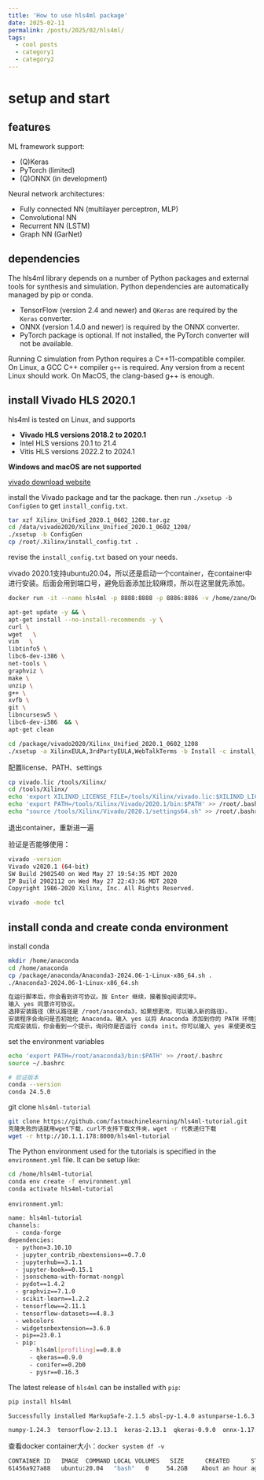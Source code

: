 ```yaml
---
title: 'How to use hls4ml package'
date: 2025-02-11
permalink: /posts/2025/02/hls4ml/
tags:
  - cool posts
  - category1
  - category2
---
```


# setup and start

## features

ML framework support:
- (Q)Keras
- PyTorch (limited)
- (Q)ONNX (in development)

Neural network architectures:
- Fully connected NN (multilayer perceptron, MLP)
- Convolutional NN
- Recurrent NN (LSTM)
- Graph NN (GarNet)

## dependencies

The hls4ml library depends on a number of Python packages and external tools for synthesis and simulation. Python dependencies are automatically managed by pip or conda.

- TensorFlow (version 2.4 and newer) and `QKeras` are required by the `Keras` converter.
- ONNX (version 1.4.0 and newer) is required by the ONNX converter.
- PyTorch package is optional. If not installed, the PyTorch converter will not be available.

Running C simulation from Python requires a C++11-compatible compiler. On Linux, a GCC C++ compiler `g++` is required. Any version from a recent Linux should work. On MacOS, the clang-based g++ is enough.

## install Vivado HLS 2020.1

hls4ml is tested on Linux, and supports
- **Vivado HLS versions 2018.2 to 2020.1**
- Intel HLS versions 20.1 to 21.4
- Vitis HLS versions 2022.2 to 2024.1

**Windows and macOS are not supported**

[vivado download website](https://www.xilinx.com/support/download/index.html/content/xilinx/en/downloadNav/vivado-design-tools/archive.html)

install the Vivado package and tar the package. then run `./xsetup -b ConfigGen` to get `install_config.txt`.

```bash
tar xzf Xilinx_Unified_2020.1_0602_1208.tar.gz
cd /data/vivado2020/Xilinx_Unified_2020.1_0602_1208/
./xsetup -b ConfigGen
cp /root/.Xilinx/install_config.txt .
```

revise the `install_config.txt` based on your needs.

vivado 2020.1支持ubuntu20.04，所以还是启动一个container，在container中进行安装。后面会用到端口号，避免后面添加比较麻烦，所以在这里就先添加。

```bash
docker run -it --name hls4ml -p 8888:8888 -p 8886:8886 -v /home/zane/Downloads/:/package/anaconda -v /data/vivado2020/:/package/vivado2020 ubuntu:20.04 bash

apt-get update -y && \
apt-get install --no-install-recommends -y \
curl \
wget   \
vim   \
libtinfo5 \
libc6-dev-i386 \
net-tools \
graphviz \
make \
unzip \
g++ \
xvfb \
git \
libncursesw5 \
libc6-dev-i386  && \
apt-get clean

cd /package/vivado2020/Xilinx_Unified_2020.1_0602_1208
./xsetup -a XilinxEULA,3rdPartyEULA,WebTalkTerms -b Install -c install_config.txt
```

配置license、PATH、settings

```bash
cp vivado.lic /tools/Xilinx/
cd /tools/Xilinx/ 
echo 'export XILINXD_LICENSE_FILE=/tools/Xilinx/vivado.lic:$XILINXD_LICENSE_FILE' >> /root/.bashrc && \
echo 'export PATH=/tools/Xilinx/Vivado/2020.1/bin:$PATH' >> /root/.bashrc && \
echo "source /tools/Xilinx/Vivado/2020.1/settings64.sh" >> /root/.bashrc
```

退出container，重新进一遍

验证是否能够使用：

```bash
vivado -version
Vivado v2020.1 (64-bit)
SW Build 2902540 on Wed May 27 19:54:35 MDT 2020
IP Build 2902112 on Wed May 27 22:43:36 MDT 2020
Copyright 1986-2020 Xilinx, Inc. All Rights Reserved.

vivado -mode tcl
```

## install conda and create conda environment

install conda

```bash
mkdir /home/anaconda
cd /home/anaconda
cp /package/anaconda/Anaconda3-2024.06-1-Linux-x86_64.sh .
./Anaconda3-2024.06-1-Linux-x86_64.sh

在运行脚本后，你会看到许可协议。按 Enter 继续，接着按q阅读完毕。
输入 yes 同意许可协议。
选择安装路径（默认路径是 /root/anaconda3，如果想更改，可以输入新的路径）。
安装程序会询问是否初始化 Anaconda。输入 yes 以将 Anaconda 添加到你的 PATH 环境变量中。
完成安装后，你会看到一个提示，询问你是否运行 conda init。你可以输入 yes 来使更改生效。
```

set the environment variables

```bash
echo 'export PATH=/root/anaconda3/bin:$PATH' >> /root/.bashrc
source ~/.bashrc

# 验证版本
conda --version
conda 24.5.0
```

git clone `hls4ml-tutorial`

```bash
git clone https://github.com/fastmachinelearning/hls4ml-tutorial.git
克隆失败的话就用wget下载，curl不支持下载文件夹，wget -r 代表递归下载
wget -r http://10.1.1.178:8000/hls4ml-tutorial
```

The Python environment used for the tutorials is specified in the `environment.yml` file.
It can be setup like:

```bash
cd /home/hls4ml-tutorial
conda env create -f environment.yml
conda activate hls4ml-tutorial
```

`environment.yml`:

```bash
name: hls4ml-tutorial
channels:
  - conda-forge
dependencies:
  - python=3.10.10
  - jupyter_contrib_nbextensions==0.7.0
  - jupyterhub==3.1.1
  - jupyter-book==0.15.1
  - jsonschema-with-format-nongpl
  - pydot==1.4.2
  - graphviz==7.1.0
  - scikit-learn==1.2.2
  - tensorflow==2.11.1
  - tensorflow-datasets==4.8.3
  - webcolors
  - widgetsnbextension==3.6.0
  - pip==23.0.1
  - pip:
      - hls4ml[profiling]==0.8.0
      - qkeras==0.9.0
      - conifer==0.2b0
      - pysr==0.16.3
```

The latest release of `hls4ml` can be installed with `pip`:

```bash
pip install hls4ml

Successfully installed MarkupSafe-2.1.5 absl-py-1.4.0 astunparse-1.6.3 cachetools-5.5.0 calmjs.parse-1.3.2 certifi-2024.8.30 charset-normalizer-3.4.0 dm-tree-0.1.8 flatbuffers-24.3.25 gast-0.4.0 google-auth-2.36.0 google-auth-oauthlib-1.0.0 google-pasta-0.2.0 grpcio-1.68.1 h5py-3.11.0 hls4ml-0.8.1 idna-3.10 importlib-metadata-8.5.0 joblib-1.4.2 keras-2.13.1 keras-tuner-1.4.7 kt-legacy-1.0.5 libclang-18.1.1 markdown-3.7 networkx-3.1 numpy-1.24.3 oauthlib-3.2.2 onnx-1.17.0 opt-einsum-3.4.0 packaging-24.2 parse-1.6.5 ply-3.11 protobuf-4.25.5 pyasn1-0.6.1 pyasn1-modules-0.4.1 pydigitalwavetools-1.1 pyparser-1.0 pyyaml-6.0.2 qkeras-0.9.0 requests-2.32.3 requests-oauthlib-2.0.0 rsa-4.9 scikit-learn-1.3.2 scipy-1.10.1 six-1.16.0 tabulate-0.9.0 tensorboard-2.13.0 tensorboard-data-server-0.7.2 tensorflow-2.13.1 tensorflow-estimator-2.13.0 tensorflow-io-gcs-filesystem-0.34.0 tensorflow-model-optimization-0.8.0 termcolor-2.4.0 threadpoolctl-3.5.0 tqdm-4.67.1 typing-extensions-4.5.0 urllib3-2.2.3 werkzeug-3.0.6 wrapt-1.17.0 zipp-3.20.2

numpy-1.24.3  tensorflow-2.13.1  keras-2.13.1  qkeras-0.9.0  onnx-1.17.0
```

查看docker container大小：`docker system df -v`

```bash
CONTAINER ID   IMAGE  COMMAND LOCAL VOLUMES   SIZE      CREATED      STATUS  NAMES
61456a927a88   ubuntu:20.04   "bash"   0     54.2GB    About an hour ago   Up 47 minutes    hls4ml
```



